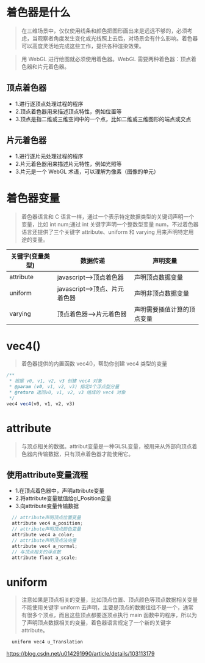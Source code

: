 # 着色器是什么

> 在三维场景中，仅仅使用线条和颜色把图形画出来是远远不够的，必须考虑，当观察者角度发生变化或光线照上去后，对场景会有什么影响。着色器可以高度灵活地完成这些工作，提供各种渲染效果。

> 用 WebGL 进行绘图就必须使用着色器。WebGL 需要两种着色器：顶点着色器和片元着色器。

## 顶点着色器

- 1.进行逐顶点处理过程的程序
- 2.顶点着色器用来描述顶点特性，例如位置等
- 3.顶点是指二维或三维空间中的一个点，比如二维或三维图形的端点或交点

## 片元着色器

- 1.进行逐片元处理过程的程序
- 2.片元着色器用来描述片元特性，例如光照等
- 3.片元是一个 WebGL 术语，可以理解为像素（图像的单元）

# 着色器变量

> 着色器语言和 C 语言一样，通过一个表示特定数据类型的关键词声明一个变量，比如 int num;通过 int 关键字声明一个整数型变量 num，不过着色器语言还提供了三个关键字 attribute、uniform 和 varying 用来声明特定用途的变量。

| 关键字(变量类型) | 数据传递                      | 声明变量                   |
| ---------------- | ----------------------------- | -------------------------- |
| attribute        | javascript——>顶点着色器       | 声明顶点数据变量           |
| uniform          | javascript——>顶点、片元着色器 | 声明非顶点数据变量         |
| varying          | 顶点着色器——>片元着色器       | 声明需要插值计算的顶点变量 |

# vec4()

> 着色器提供的内置函数 vec4()，帮助你创建 vec4 类型的变量

```javascript
/**
 * 根据 v0, v1, v2, v3 创建 vec4 对象
 * @param (v0, v1, v2, v3) 指定4个浮点型分量
 * @return 返回v0, v1, v2, v3 组成的 vec4 对象
 */
vec4 vec4(v0, v1, v2, v3)
```

# attribute

> 与顶点相关的数据。attribut变量是一种GLSL变量，被用来从外部向顶点着色器内传输数据，只有顶点着色器才能使用它。

## 使用attribute变量流程

- 1.在顶点着色器中，声明attribute变量
- 2.将attribute变量赋值给gl_Position变量
- 3.向attribute变量传输数据

```javascript
  // attribute声明顶点位置变量
  attribute vec4 a_position;
  // attribute声明顶点颜色变量
  attribute vec4 a_color;
  // attribute声明顶点法向量
  attribute vec4 a_normal;
  // 与顶点相关的浮点数
  attribute float a_scale;
```

# uniform

> 注意如果是顶点相关的变量，比如顶点位置、顶点颜色等顶点数据相关变量不能使用关键字 uniform 去声明，主要是顶点的数据往往不是一个，通常有很多个顶点，而且这些顶点都要逐顶点执行 main 函数中的程序，所以为了声明顶点数据相关的变量，着色器语言规定了一个新的关键字 attribute。

```javascript
  uniform vec4 u_Translation
```

https://blog.csdn.net/u014291990/article/details/103113179
